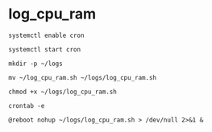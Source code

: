# log_cpu_ram

```
systemctl enable cron
```

```
systemctl start cron
```

```
mkdir -p ~/logs
```

```
mv ~/log_cpu_ram.sh ~/logs/log_cpu_ram.sh
```

```
chmod +x ~/logs/log_cpu_ram.sh
```

```
crontab -e
```

```
@reboot nohup ~/logs/log_cpu_ram.sh > /dev/null 2>&1 &
```

